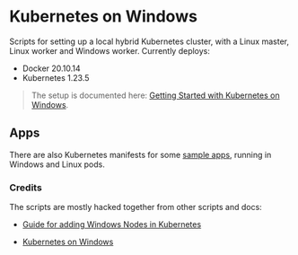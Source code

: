 # Kubernetes on Windows

Scripts for setting up a local hybrid Kubernetes cluster, with a Linux master, Linux worker and Windows worker. Currently deploys:

- Docker 20.10.14
- Kubernetes 1.23.5

> The setup is documented here: [Getting Started with Kubernetes on Windows](https://blog.sixeyed.com/getting-started-with-kubernetes-on-windows/).

## Apps

There are also Kubernetes manifests for some [sample apps](./apps/README.md), running in Windows and Linux pods.

### Credits

The scripts are mostly hacked together from other scripts and docs:

- [Guide for adding Windows Nodes in Kubernetes](https://kubernetes.io/docs/setup/production-environment/windows/user-guide-windows-nodes/)

- [Kubernetes on Windows](https://docs.microsoft.com/en-us/virtualization/windowscontainers/kubernetes/getting-started-kubernetes-windows)
